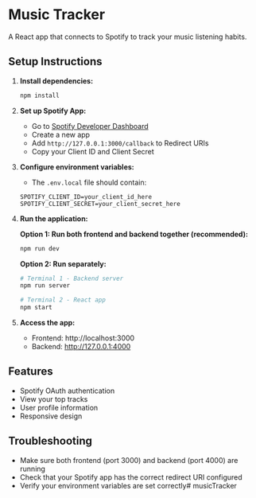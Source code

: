 # Music Tracker

A React app that connects to Spotify to track your music listening habits.

## Setup Instructions

1. **Install dependencies:**
   ```bash
   npm install
   ```

2. **Set up Spotify App:**
   - Go to [Spotify Developer Dashboard](https://developer.spotify.com/dashboard)
   - Create a new app
   - Add `http://127.0.0.1:3000/callback` to Redirect URIs
   - Copy your Client ID and Client Secret

3. **Configure environment variables:**
   - The `.env.local` file should contain:
   ```
   SPOTIFY_CLIENT_ID=your_client_id_here
   SPOTIFY_CLIENT_SECRET=your_client_secret_here
   ```

4. **Run the application:**
   
   **Option 1: Run both frontend and backend together (recommended):**
   ```bash
   npm run dev
   ```
   
   **Option 2: Run separately:**
   ```bash
   # Terminal 1 - Backend server
   npm run server
   
   # Terminal 2 - React app
   npm start
   ```

5. **Access the app:**
   - Frontend: http://localhost:3000
   - Backend: http://127.0.0.1:4000

## Features

- Spotify OAuth authentication
- View your top tracks
- User profile information
- Responsive design

## Troubleshooting

- Make sure both frontend (port 3000) and backend (port 4000) are running
- Check that your Spotify app has the correct redirect URI configured
- Verify your environment variables are set correctly#   m u s i c T r a c k e r  
 